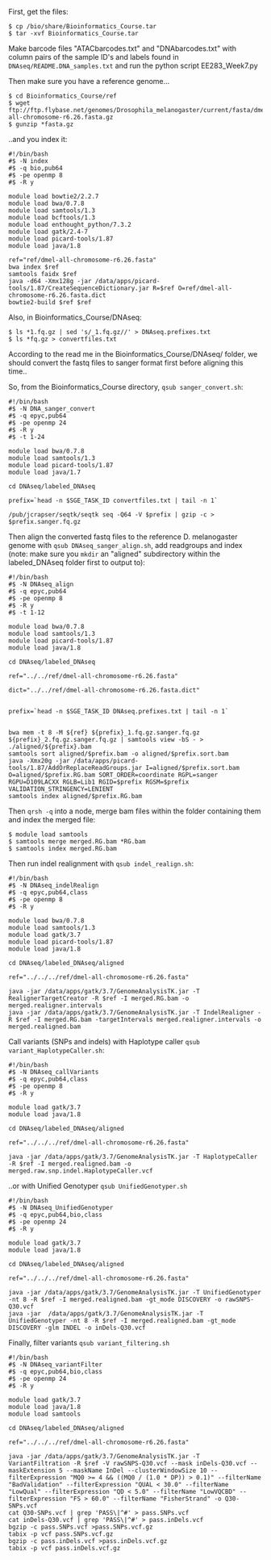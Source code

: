 
First, get the files:
```
$ cp /bio/share/Bioinformatics_Course.tar
$ tar -xvf Bioinformatics_Course.tar
```

Make barcode files "ATACbarcodes.txt" and "DNAbarcodes.txt" with column pairs of the sample ID's and labels found in ```DNAseq/README.DNA_samples.txt``` and run the python script EE283_Week7.py

Then make sure you have a reference genome...
```
$ cd Bioinformatics_Course/ref
$ wget ftp://ftp.flybase.net/genomes/Drosophila_melanogaster/current/fasta/dmel-all-chromosome-r6.26.fasta.gz
$ gunzip *fasta.gz
```

..and you index it:
```
#!/bin/bash
#$ -N index
#$ -q bio,pub64
#$ -pe openmp 8
#$ -R y

module load bowtie2/2.2.7
module load bwa/0.7.8
module load samtools/1.3
module load bcftools/1.3
module load enthought_python/7.3.2
module load gatk/2.4-7
module load picard-tools/1.87
module load java/1.8

ref="ref/dmel-all-chromosome-r6.26.fasta"
bwa index $ref 
samtools faidx $ref  
java -d64 -Xmx128g -jar /data/apps/picard-tools/1.87/CreateSequenceDictionary.jar R=$ref O=ref/dmel-all-chromosome-r6.26.fasta.dict
bowtie2-build $ref $ref
```

Also, in Bioinformatics_Course/DNAseq:
```
$ ls *1.fq.gz | sed 's/_1.fq.gz//' > DNAseq.prefixes.txt
$ ls *fq.gz > convertfiles.txt
```

According to the read me in the Bioinformatics_Course/DNAseq/ folder, we should convert the fastq files to sanger format first before aligning this time..

So, from the Bioinformatics_Course directory, ```qsub sanger_convert.sh```:
```
#!/bin/bash
#$ -N DNA_sanger_convert
#$ -q epyc,pub64
#$ -pe openmp 24
#$ -R y
#$ -t 1-24

module load bwa/0.7.8
module load samtools/1.3
module load picard-tools/1.87
module load java/1.7

cd DNAseq/labeled_DNAseq

prefix=`head -n $SGE_TASK_ID convertfiles.txt | tail -n 1`

/pub/jcrapser/seqtk/seqtk seq -Q64 -V $prefix | gzip -c > $prefix.sanger.fq.gz
```

Then align the converted fastq files to the reference D. melanogaster genome with ```qsub DNAseq_sanger_align.sh```, add readgroups and index (note: make sure you ```mkdir``` an "aligned" subdirectory within the labeled_DNAseq folder first to output to):
```
#!/bin/bash
#$ -N DNAseq_align
#$ -q epyc,pub64
#$ -pe openmp 8
#$ -R y
#$ -t 1-12

module load bwa/0.7.8
module load samtools/1.3
module load picard-tools/1.87
module load java/1.8

cd DNAseq/labeled_DNAseq

ref="../../ref/dmel-all-chromosome-r6.26.fasta"

dict="../../ref/dmel-all-chromosome-r6.26.fasta.dict"


prefix=`head -n $SGE_TASK_ID DNAseq.prefixes.txt | tail -n 1`


bwa mem -t 8 -M ${ref} ${prefix}_1.fq.gz.sanger.fq.gz ${prefix}_2.fq.gz.sanger.fq.gz | samtools view -bS - > ./aligned/${prefix}.bam
samtools sort aligned/$prefix.bam -o aligned/$prefix.sort.bam
java -Xmx20g -jar /data/apps/picard-tools/1.87/AddOrReplaceReadGroups.jar I=aligned/$prefix.sort.bam O=aligned/$prefix.RG.bam SORT_ORDER=coordinate RGPL=sanger RGPU=D109LACXX RGLB=Lib1 RGID=$prefix RGSM=$prefix VALIDATION_STRINGENCY=LENIENT
samtools index aligned/$prefix.RG.bam
```

Then ```qrsh -q``` into a node, merge bam files within the folder containing them and index the merged file:
```
$ module load samtools
$ samtools merge merged.RG.bam *RG.bam
$ samtools index merged.RG.bam
```

Then run indel realignment with ```qsub indel_realign.sh```:
```
#!/bin/bash
#$ -N DNAseq_indelRealign
#$ -q epyc,pub64,class
#$ -pe openmp 8
#$ -R y

module load bwa/0.7.8
module load samtools/1.3
module load gatk/3.7
module load picard-tools/1.87
module load java/1.8

cd DNAseq/labeled_DNAseq/aligned

ref="../../../ref/dmel-all-chromosome-r6.26.fasta"

java -jar /data/apps/gatk/3.7/GenomeAnalysisTK.jar -T RealignerTargetCreator -R $ref -I merged.RG.bam -o merged.realigner.intervals 
java -jar /data/apps/gatk/3.7/GenomeAnalysisTK.jar -T IndelRealigner -R $ref -I merged.RG.bam -targetIntervals merged.realigner.intervals -o merged.realigned.bam
```

Call variants (SNPs and indels) with Haplotype caller ```qsub variant_HaplotypeCaller.sh```:
```
#!/bin/bash
#$ -N DNAseq_callVariants
#$ -q epyc,pub64,class
#$ -pe openmp 8
#$ -R y

module load gatk/3.7
module load java/1.8

cd DNAseq/labeled_DNAseq/aligned

ref="../../../ref/dmel-all-chromosome-r6.26.fasta"

java -jar /data/apps/gatk/3.7/GenomeAnalysisTK.jar -T HaplotypeCaller -R $ref -I merged.realigned.bam -o merged.raw.snp.indel.HaplotypeCaller.vcf
```

..or with Unified Genotyper ```qsub UnifiedGenotyper.sh```
```
#!/bin/bash
#$ -N DNAseq_UnifiedGenotyper
#$ -q epyc,pub64,bio,class
#$ -pe openmp 24
#$ -R y

module load gatk/3.7
module load java/1.8

cd DNAseq/labeled_DNAseq/aligned

ref="../../../ref/dmel-all-chromosome-r6.26.fasta"

java -jar /data/apps/gatk/3.7/GenomeAnalysisTK.jar -T UnifiedGenotyper -nt 8 -R $ref -I merged.realigned.bam -gt_mode DISCOVERY -o rawSNPS-Q30.vcf
java -jar  /data/apps/gatk/3.7/GenomeAnalysisTK.jar -T UnifiedGenotyper -nt 8 -R $ref -I merged.realigned.bam -gt_mode DISCOVERY -glm INDEL -o inDels-Q30.vcf
```

Finally, filter variants ```qsub variant_filtering.sh```
```
#!/bin/bash
#$ -N DNAseq_variantFilter
#$ -q epyc,pub64,bio,class
#$ -pe openmp 24
#$ -R y

module load gatk/3.7
module load java/1.8
module load samtools

cd DNAseq/labeled_DNAseq/aligned

ref="../../../ref/dmel-all-chromosome-r6.26.fasta"

java -jar /data/apps/gatk/3.7/GenomeAnalysisTK.jar -T VariantFiltration -R $ref -V rawSNPS-Q30.vcf --mask inDels-Q30.vcf --maskExtension 5 --maskName InDel --clusterWindowSize 10 --filterExpression "MQ0 >= 4 && ((MQ0 / (1.0 * DP)) > 0.1)" --filterName "BadValidation" --filterExpression "QUAL < 30.0" --filterName "LowQual" --filterExpression "QD < 5.0" --filterName "LowVQCBD" --filterExpression "FS > 60.0" --filterName "FisherStrand" -o Q30-SNPs.vcf
cat Q30-SNPs.vcf | grep 'PASS\|^#' > pass.SNPs.vcf
cat inDels-Q30.vcf | grep 'PASS\|^#' > pass.inDels.vcf
bgzip -c pass.SNPs.vcf >pass.SNPs.vcf.gz
tabix -p vcf pass.SNPs.vcf.gz
bgzip -c pass.inDels.vcf >pass.inDels.vcf.gz
tabix -p vcf pass.inDels.vcf.gz
```
